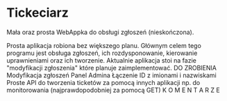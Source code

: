 # Tickeciarz
Mała oraz prosta WebAppka do obsługi zgłoszeń (nieskończona).

Prosta aplikacja robiona bez większego planu. Głównym celem tego programu jest obsługa zgłoszeń, ich rozdysponowanie, 
kierowanie uprawnieniami oraz ich tworzenie. Aktualnie aplikacja stoi na fazie "modyfikacji zgłoszenia" które planuje zaimplementować.
DO ZROBIENIA
Modyfikacja zgłoszeń
Panel Admina
Łączenie ID z imionami i nazwiskami
Proste API do tworzenia ticketów za pomocą innych aplikacji np. do monitorowania (najprawdopodobniej za pomocą GET)
K O M E N T A R Z E
